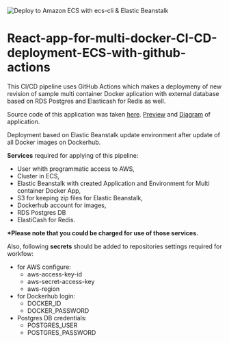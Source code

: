 ![Deploy to Amazon ECS with ecs-cli & Elastic Beanstalk](https://github.com/kkkooosss/React-app-for-multi-docker-CI-CD-deployment-to-ecs/workflows/Deploy%20to%20Amazon%20ECS%20with%20ecs-cli%20&%20Elastic%20Beanstalk/badge.svg)

# **React-app-for-multi-docker-CI-CD-deployment-ECS-with-github-actions**

This CI/CD pipeline uses GitHub Actions which makes a deploymeny of new revision of sample multi container Docker aplication with external database based on RDS Postgres and Elasticash for Redis as well. 

Source code of this application was taken [here](https://github.com/StephenGrider/multi-docker). [Preview](#preview) and [Diagram](#diagram) of application.

Deployment based on Elastic Beanstalk update environment after update of all Docker images on Dockerhub.

**Services** required for applying of this pipeline:
- User whith programmatic access to AWS,
- Cluster in ECS,
- Elastic Beanstalk with created Application and Environment for Multi container Docker App,
- S3 for keeping zip files for Elastic Beanstalk,   
- Dockerhub account for images,
- RDS Postgres DB 
- ElastiCash for Redis.

__*Please note that you could be charged for use of those services.__

Also, following **secrets** should be added to repositories settings required for workfow:
- for AWS configure:
  - aws-access-key-id
  - aws-secret-access-key
  - aws-region
- for Dockerhub login:
  - DOCKER_ID
  - DOCKER_PASSWORD
- Postgres DB credentials:
  - POSTGRES_USER
  - POSTGRES_PASSWORD  



